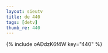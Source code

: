 ```yaml
--- 
layout: sieutv
title: de 440
tags: [detv]
thumb_re: 440
---
```

{% include oADdzK6f4W key="440" %} 
